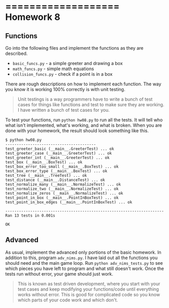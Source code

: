 ===================
Homework 8
===================
Functions
-------------------

Go into the following files and implement the functions as they are described.

 * `basic_funcs.py` - a simple greeter and drawing a box
 * `math_funcs.py` - simple math equations
 * `collision_funcs.py` - check if a point is in a box

There are rough descriptions on how to implement each function.  The way you know it is working
100% correctly is with unit testing.

> Unit testings is a way programmers have to write a bunch of test cases for things like functions
> and test to make sure they are working.  I have written a bunch of test cases for you.

To test your functions, run `python hw08.py` to run all the tests.  It will
tell who what isn't implemented, what's working, and what is broken.  When you
are done with your homework, the result should look something like this.

```
$ python hw08.py
----------------------------------------
test_greeter_basic (__main__.GreeterTest) ... ok
test_greeter_case (__main__.GreeterTest) ... ok
test_greeter_int (__main__.GreeterTest) ... ok
test_box (__main__.BoxTest) ... ok
test_box_error_too_small (__main__.BoxTest) ... ok
test_box_error_type (__main__.BoxTest) ... ok
test_tree (__main__.TreeTest) ... ok
test_distance (__main__.DistanceTest) ... ok
test_normalize_many (__main__.NormalizeTest) ... ok
test_normalize_two (__main__.NormalizeTest) ... ok
test_normalize_zeros (__main__.NormalizeTest) ... ok
test_point_in_box (__main__.PointInBoxTest) ... ok
test_point_in_box_edges (__main__.PointInBoxTest) ... ok

----------------------------------------------------------------------
Ran 13 tests in 0.001s

OK
```

## Advanced

As usual, implement the advanced only portions of the basic homework.  In
addition to this, program `adv_nims.py`.  I have laid out all the functions you
should need and the main game loop.  Run `python adv_nims_tests.py` to see
which pieces you have left to program and what still doesn't work.  Once the
tests run without error, your game should just work.

> This is known as test driven development, where you start with your test
> cases and keep modifying your functions/code until everything works without
> error.  This is good for complicated code so you know which parts of your
> code work and which don't.
